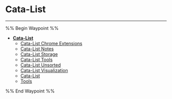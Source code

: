 # Cata-List

---

%% Begin Waypoint %%

- **[Cata-List](../../../..//home-mthrfckr/Bookmrks-Mthrfckr/Cata-List/Cata-List.md)**
  - [Cata-List Chrome Extensions](Cata-List%20Chrome%20Extensions.md)
  - [Cata-List Notes](Cata-List%20Notes.md)
  - [Cata-List Storage](Cata-List%20Storage.md)
  - [Cata-List Tools](Cata-List%20Tools.md)
  - [Cata-List Unsorted](Cata-List%20Unsorted.md)
  - [Cata-List Visualization](Cata-List%20Visualization.md)
  - [Cata-List](../../../..//home-mthrfckr/Bookmrks-Mthrfckr/Cata-List/Cata-List.md)
  - [Tools](Tools.md)

%% End Waypoint %%
